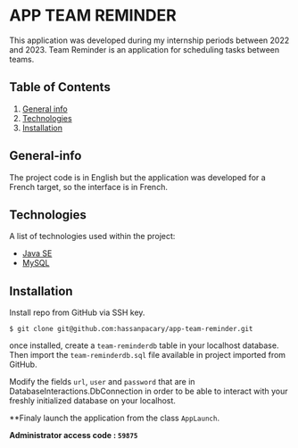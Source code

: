 # APP TEAM REMINDER
This application was developed during my internship periods between 2022 and 2023. Team Reminder is an application for scheduling tasks between teams.
## Table of Contents
1. [General info](#General-info)
2. [Technologies](#technologies)
3. [Installation](#installation)
## General-info
The project code is in English but the application was developed for a French target, so the interface is in French.
## Technologies
A list of technologies used within the project:
* [Java SE](https://openjdk.org/)
* [MySQL](https://www.mysql.com/fr/)
## Installation
Install repo from GitHub via SSH key.
```
$ git clone git@github.com:hassanpacary/app-team-reminder.git
```
once installed, create a `team-reminderdb` table in your localhost database. Then import the `team-reminderdb.sql` file available in project imported from GitHub.

Modify the fields `url`, `user` and `password` that are in DatabaseInteractions.DbConnection in order to be able to interact with your freshly initialized database on your localhost.

**Finaly launch the application from the class `AppLaunch`.

**Administrator access code : `59875`**
